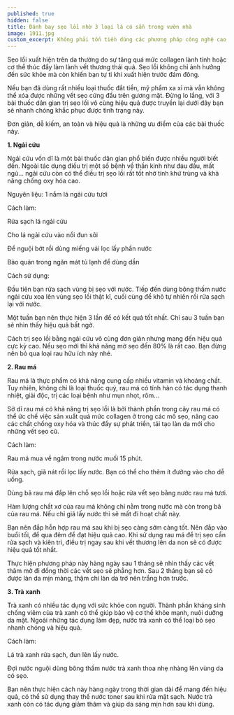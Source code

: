 ```yaml
---
published: true
hidden: false
title: Đánh bay sẹo lồi nhờ 3 loại lá có sẵn trong vườn nhà
image: 1911.jpg
custom_excerpt: Không phải tốn tiền dùng các phương pháp công nghệ cao, mỹ phẩm đắt tiền, 3 bài thuốc dân gian dưới đây sẽ giúp bạn trị sẹo lồi vô cùng hiệu quả.
---
```


Sẹo lồi xuất hiện trên da thường do sự tăng quá mức collagen lành tính hoặc cơ thể thúc đẩy làm lành vết thương thái quá. Sẹo lồi không chỉ ảnh hưởng đến sức khỏe mà còn khiến bạn tự ti khi xuất hiện trước đám đông.

Nếu bạn đã dùng rất nhiều loại thuốc đắt tiền, mỹ phẩm xa xỉ mà vẫn không thể xóa được những vết sẹo cứng đầu trên gương mặt. Đừng lo lắng, với 3 bài thuốc dân gian trị sẹo lồi vô cùng hiệu quả được  truyền lại dưới đây bạn sẽ nhanh chóng khắc phục được tình trạng này.

Đơn giản, dễ kiếm, an toàn và hiệu quả là những ưu điểm của các bài thuốc này.

**1. Ngải cứu**

Ngải cứu vốn dĩ là một bài thuốc dân gian phổ biến được nhiều người biết đến. Ngoài tác dụng điều trị một số bệnh về thần kinh như đau đầu, mất ngủ… ngải cứu còn có thể điều trị sẹo lồi rất tốt nhờ tính khử trùng và khả năng chống oxy hóa cao.

Nguyên liệu: 1 nắm lá ngải cứu tươi

Cách làm:

Rửa sạch lá ngải cứu

Cho lá ngải cứu vào nồi đun sôi

Để nguội bớt rồi dùng miếng vải lọc lấy phần nước

Bảo quản trong ngăn mát tủ lạnh để dùng dần

Cách sử dụng:

Đầu tiên bạn rửa sạch vùng bị sẹo với nước. Tiếp đến dùng bông thấm nước ngải cứu xoa lên vùng sẹo lồi thật kĩ, cuối cùng để khô tự nhiên rồi rửa sạch lại với nước.

Một tuần bạn nên thực hiện 3 lần để có kết quả tốt nhất. Chỉ sau 3 tuần bạn sẽ nhìn thấy hiệu quả bất ngờ.

Cách trị sẹo lồi bằng ngải cứu vô cùng đơn giản nhưng mang đến hiệu quả cực kỳ cao. Nếu sẹo mới thì khả năng mờ sẹo đến 80% là rất cao. Bạn đừng nên bỏ qua loại rau hữu ích này nhé.

**2. Rau má**

Rau má là thực phẩm có khả năng cung cấp nhiều vitamin và khoáng chất. Tuy nhiên, không chỉ là loại thuốc quý, rau má có tính hàn có tác dụng thanh nhiệt, giải độc, trị các loại bệnh như mụn nhọt, rôm…

Sở dĩ rau má có khả năng trị sẹo lồi là bởi thành phần trong cây rau má có thể ức chế việc sản xuất quá mức collagen ở trong các mô sẹo, nâng cao các chất chống oxy hóa và thúc đẩy sự phát triển, tái tạo làn da mới cho những vết sẹo cũ.

Cách làm:

Rau má mua về ngâm trong nước muối 15 phút.

Rửa sạch, giã nát rồi lọc lấy nước. Bạn có thể cho thêm ít đường vào cho dễ uống.

Dùng bã rau má đắp lên chỗ sẹo lồi hoặc rửa vết sẹo bằng nước rau má tươi.

Hàm lượng chất xơ của rau má không chỉ nằm trong nước mà còn trong bã của rau má. Nếu chỉ giã lấy nước thì sẽ mất đi hoạt chất này.

Bạn nên đắp hỗn hợp rau má sau khi bị sẹo càng sớm càng tốt. Nên đắp vào buổi tối, để qua đêm để đạt hiệu quả cao. Khi sử dụng rau má để trị sẹo cần rửa sạch và kiên trì, điều trị ngay sau khi vết thương lên da non sẽ có được hiệu quả tốt nhất.

Thực hiện phương pháp này hàng ngày sau 1 tháng sẽ nhìn thấy các vết thâm mờ đi đồng thời các vết sẹo sẽ phẳng hơn. Sau 2 tháng bạn sẽ có được làn da mịn màng, thậm chí làn da trở nên trắng hơn trước.

**3. Trà xanh**

Trà xanh có nhiều tác dụng với sức khỏe con người. Thành phần kháng sinh chống viêm của trà xanh có thể giúp bảo vệ cơ thể khỏe mạnh, nuôi dưỡng da mặt. Ngoài những tác dụng làm đẹp, nước trà xanh có thể loại bỏ sẹo nhanh chóng và hiệu quả.

Cách làm:

Lá trà xanh rửa sạch, đun lên lấy nước.

Đợi nước nguội dùng bông thấm nước trà xanh thoa nhẹ nhàng lên vùng da có sẹo.

Bạn nên thực hiện cách này hàng ngày trong thời gian dài để mang đến hiệu quả, có thể sử dụng thay thế nước toner sau khi rửa mặt sạch. Nước trà xanh còn có tác dụng giảm thâm và giúp da sáng mịn hơn sau khi dùng.